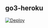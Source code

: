 ## go3-heroku



[![Deploy](https://www.herokucdn.com/deploy/button.png)](https://heroku.com/deploy?template=https://github.com/daewf422/go3/go3-heroku)


